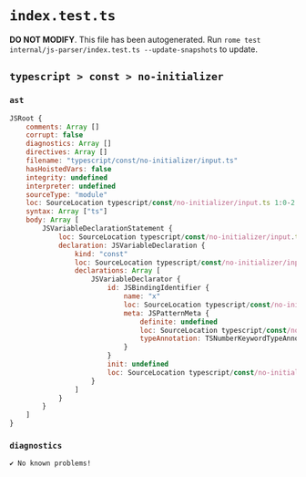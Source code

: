 # `index.test.ts`

**DO NOT MODIFY**. This file has been autogenerated. Run `rome test internal/js-parser/index.test.ts --update-snapshots` to update.

## `typescript > const > no-initializer`

### `ast`

```javascript
JSRoot {
	comments: Array []
	corrupt: false
	diagnostics: Array []
	directives: Array []
	filename: "typescript/const/no-initializer/input.ts"
	hasHoistedVars: false
	integrity: undefined
	interpreter: undefined
	sourceType: "module"
	loc: SourceLocation typescript/const/no-initializer/input.ts 1:0-2:0
	syntax: Array ["ts"]
	body: Array [
		JSVariableDeclarationStatement {
			loc: SourceLocation typescript/const/no-initializer/input.ts 1:0-1:16
			declaration: JSVariableDeclaration {
				kind: "const"
				loc: SourceLocation typescript/const/no-initializer/input.ts 1:0-1:16
				declarations: Array [
					JSVariableDeclarator {
						id: JSBindingIdentifier {
							name: "x"
							loc: SourceLocation typescript/const/no-initializer/input.ts 1:6-1:15
							meta: JSPatternMeta {
								definite: undefined
								loc: SourceLocation typescript/const/no-initializer/input.ts 1:6-1:15
								typeAnnotation: TSNumberKeywordTypeAnnotation {loc: SourceLocation typescript/const/no-initializer/input.ts 1:9-1:15}
							}
						}
						init: undefined
						loc: SourceLocation typescript/const/no-initializer/input.ts 1:6-1:15
					}
				]
			}
		}
	]
}
```

### `diagnostics`

```
✔ No known problems!

```

